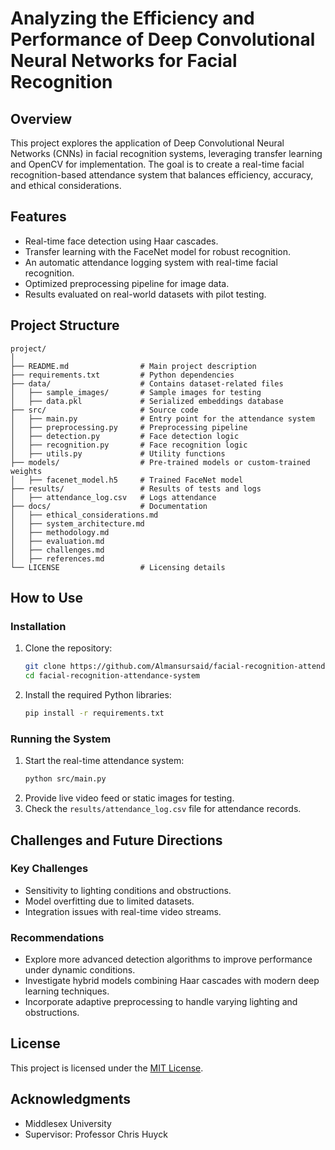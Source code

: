 # Analyzing the Efficiency and Performance of Deep Convolutional Neural Networks for Facial Recognition

## Overview

This project explores the application of Deep Convolutional Neural Networks (CNNs) in facial recognition systems, leveraging transfer learning and OpenCV for implementation. The goal is to create a real-time facial recognition-based attendance system that balances efficiency, accuracy, and ethical considerations.

## Features

- Real-time face detection using Haar cascades.
- Transfer learning with the FaceNet model for robust recognition.
- An automatic attendance logging system with real-time facial recognition.
- Optimized preprocessing pipeline for image data.
- Results evaluated on real-world datasets with pilot testing.

## Project Structure

```
project/
│
├── README.md                # Main project description
├── requirements.txt         # Python dependencies
├── data/                    # Contains dataset-related files
│   ├── sample_images/       # Sample images for testing
│   ├── data.pkl             # Serialized embeddings database
├── src/                     # Source code
│   ├── main.py              # Entry point for the attendance system
│   ├── preprocessing.py     # Preprocessing pipeline
│   ├── detection.py         # Face detection logic
│   ├── recognition.py       # Face recognition logic
│   ├── utils.py             # Utility functions
├── models/                  # Pre-trained models or custom-trained weights
│   ├── facenet_model.h5     # Trained FaceNet model
├── results/                 # Results of tests and logs
│   ├── attendance_log.csv   # Logs attendance
├── docs/                    # Documentation
│   ├── ethical_considerations.md
│   ├── system_architecture.md
│   ├── methodology.md
│   ├── evaluation.md
│   ├── challenges.md
│   ├── references.md
└── LICENSE                  # Licensing details
```

## How to Use

### Installation

1. Clone the repository:
   ```bash
   git clone https://github.com/Almansursaid/facial-recognition-attendance-system.git
   cd facial-recognition-attendance-system
   ```
2. Install the required Python libraries:
   ```bash
   pip install -r requirements.txt
   ```

### Running the System

1. Start the real-time attendance system:
   ```bash
   python src/main.py
   ```
2. Provide live video feed or static images for testing.
3. Check the `results/attendance_log.csv` file for attendance records.

## Challenges and Future Directions

### Key Challenges

- Sensitivity to lighting conditions and obstructions.
- Model overfitting due to limited datasets.
- Integration issues with real-time video streams.

### Recommendations

- Explore more advanced detection algorithms to improve performance under dynamic conditions.
- Investigate hybrid models combining Haar cascades with modern deep learning techniques.
- Incorporate adaptive preprocessing to handle varying lighting and obstructions.

## License

This project is licensed under the [MIT License](LICENSE).

## Acknowledgments

- Middlesex University
- Supervisor: Professor Chris Huyck

